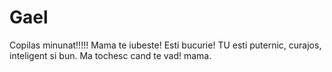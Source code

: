 # Gael
Copilas minunat!!!!! Mama te iubeste!
Esti bucurie! TU esti puternic, curajos, inteligent si bun. Ma tochesc cand te vad! mama.
